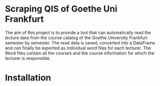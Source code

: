 # Scraping QIS of Goethe Uni Frankfurt

The aim of this project is to provide a tool that can automatically read the lecture data from the course catalog of the Goethe University Frankfurt semester by semester. 
The read data is saved, converted into a DataFrame and can finally be exported as individual word files for each lecturer. The Word files contain all the courses and the course information for which the lecturer is responsible.

# Installation
